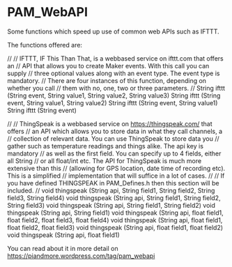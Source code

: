 # PAM_WebAPI

Some functions which speed up use of common web APIs such as IFTTT.

The functions offered are:

//
// IFTTT, IF This Than That, is a webbased service on ifttt.com that offers an
// API that allows you to create Maker events. With this call you can supply
// three optional values along with an event type. The event type is mandatory.
// There are four instances of this function, depending on whether you call
// them with no, one, two or three parameters.
//
String ifttt (String event, String value1, String value2, String value3)
String ifttt (String event, String value1, String value2)
String ifttt (String event, String value1)
String ifttt (String event)

//
// ThingSpeak is a webbased service on https://thingspeak.com/ that offers
// an API which allows you to store data in what they call channels, a
// collection of relevant data. You can use ThingSpeak to store data you
// gather such as temperature readings and things alike. The api key is mandatory
// as well as the first field. You can specify up to 4 fields, either all String
// or all float/int etc. The API for ThingSpeak is much more extensive than this
// (allowing for GPS location, date time of recording etc). This is a simplified
// implementation that will suffice in a lot of cases.
//
// If you have defined THINGSPEAK in PAM_Defines.h then this section will be included.
//
void thingspeak (String api, String field1, String field2, String field3, String field4)
void thingspeak (String api, String field1, String field2, String field3)
void thingspeak (String api, String field1, String field2)
void thingspeak (String api, String field1)
void thingspeak (String api, float field1, float field2, float field3, float field4)
void thingspeak (String api, float field1, float field2, float field3)
void thingspeak (String api, float field1, float field2)
void thingspeak (String api, float field1)

You can read about it in more detail on https://piandmore.wordpress.com/tag/pam_webapi
